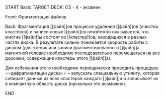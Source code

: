 START
Basic
TARGET DECK: OS - 4 - экзамен

Front: Фрагментация файлов  

Back: Фрагментация [[файл]]ов процессе удаления [[файл]]ов (очистки кластеров) и записи новых [[файл]]ов неизбежно оказывается, что многие [[файл]]ы состоят из [[кластер]]ов, находящихся в разных частях диска. В результате сильно понижается скорость работы с диском (для чтения или записи фрагментированного [[файл]]а магнитной головке необходимо последовательно перемещаться на все дорожки, содержащие кластеры этого [[файл]]а). 

Для избежания этого необходимо периодически проводить процедуру ==дефрагментации диска== – запускать специальную утилиту, которая собирает данные из всех кластеров каждого [[файл]]а и записывает их в компактную область диска (насколько это возможно).
<!--ID: 1663427618211-->
END 
